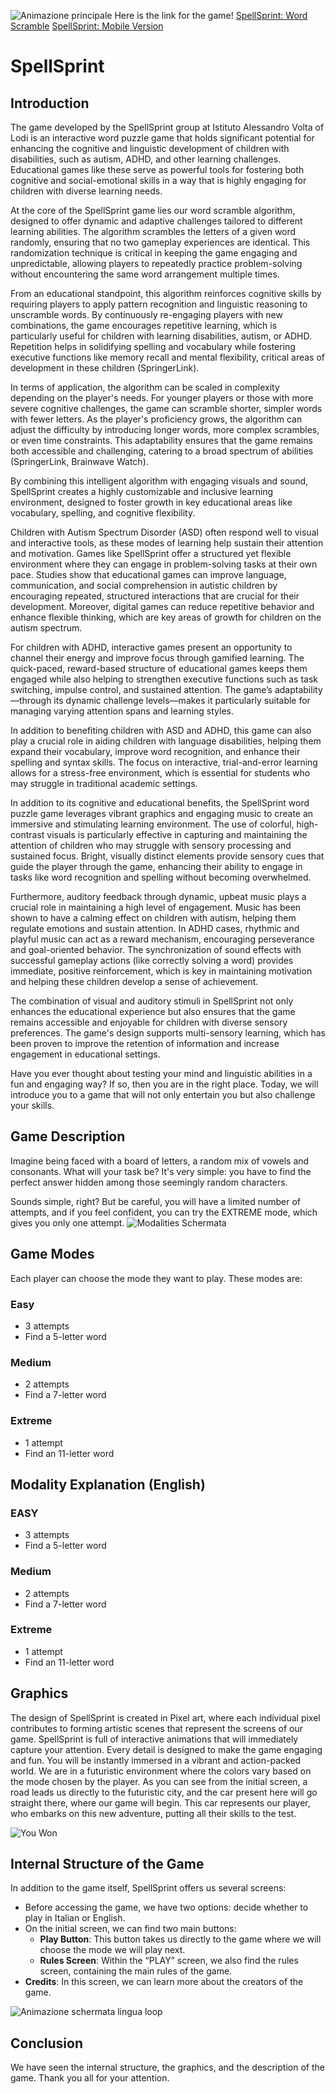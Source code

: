 

![Animazione principale](https://github.com/Berkerio/SpellSprint.io/assets/161024367/f29eefb1-e0a7-4617-a72c-4e2d8899984c)
Here is the link for the game! 
[SpellSprint: Word Scramble](https://berkerio.github.io/SpellSprint.io/Start/InizioLingua.html) [SpellSprint: Mobile Version](https://berkerio.github.io/SpellSprint.io/StartMobile/InizioLingua.html)


# SpellSprint

## Introduction
The game developed by the SpellSprint group at Istituto Alessandro Volta of Lodi is an interactive word puzzle game that holds significant potential for enhancing the cognitive and linguistic development of children with disabilities, such as autism, ADHD, and other learning challenges. Educational games like these serve as powerful tools for fostering both cognitive and social-emotional skills in a way that is highly engaging for children with diverse learning needs.

At the core of the SpellSprint game lies our word scramble algorithm, designed to offer dynamic and adaptive challenges tailored to different learning abilities. The algorithm scrambles the letters of a given word randomly, ensuring that no two gameplay experiences are identical. This randomization technique is critical in keeping the game engaging and unpredictable, allowing players to repeatedly practice problem-solving without encountering the same word arrangement multiple times.

From an educational standpoint, this algorithm reinforces cognitive skills by requiring players to apply pattern recognition and linguistic reasoning to unscramble words. By continuously re-engaging players with new combinations, the game encourages repetitive learning, which is particularly useful for children with learning disabilities, autism, or ADHD. Repetition helps in solidifying spelling and vocabulary while fostering executive functions like memory recall and mental flexibility, critical areas of development in these children​ (SpringerLink).

In terms of application, the algorithm can be scaled in complexity depending on the player's needs. For younger players or those with more severe cognitive challenges, the game can scramble shorter, simpler words with fewer letters. As the player's proficiency grows, the algorithm can adjust the difficulty by introducing longer words, more complex scrambles, or even time constraints. This adaptability ensures that the game remains both accessible and challenging, catering to a broad spectrum of abilities​ (SpringerLink, Brainwave Watch).

By combining this intelligent algorithm with engaging visuals and sound, SpellSprint creates a highly customizable and inclusive learning environment, designed to foster growth in key educational areas like vocabulary, spelling, and cognitive flexibility.

Children with Autism Spectrum Disorder (ASD) often respond well to visual and interactive tools, as these modes of learning help sustain their attention and motivation. Games like SpellSprint offer a structured yet flexible environment where they can engage in problem-solving tasks at their own pace. Studies show that educational games can improve language, communication, and social comprehension in autistic children by encouraging repeated, structured interactions that are crucial for their development. Moreover, digital games can reduce repetitive behavior and enhance flexible thinking, which are key areas of growth for children on the autism spectrum.

For children with ADHD, interactive games present an opportunity to channel their energy and improve focus through gamified learning. The quick-paced, reward-based structure of educational games keeps them engaged while also helping to strengthen executive functions such as task switching, impulse control, and sustained attention. The game’s adaptability—through its dynamic challenge levels—makes it particularly suitable for managing varying attention spans and learning styles.

In addition to benefiting children with ASD and ADHD, this game can also play a crucial role in aiding children with language disabilities, helping them expand their vocabulary, improve word recognition, and enhance their spelling and syntax skills. The focus on interactive, trial-and-error learning allows for a stress-free environment, which is essential for students who may struggle in traditional academic settings.

In addition to its cognitive and educational benefits, the SpellSprint word puzzle game leverages vibrant graphics and engaging music to create an immersive and stimulating learning environment. The use of colorful, high-contrast visuals is particularly effective in capturing and maintaining the attention of children who may struggle with sensory processing and sustained focus. Bright, visually distinct elements provide sensory cues that guide the player through the game, enhancing their ability to engage in tasks like word recognition and spelling without becoming overwhelmed.

Furthermore, auditory feedback through dynamic, upbeat music plays a crucial role in maintaining a high level of engagement. Music has been shown to have a calming effect on children with autism, helping them regulate emotions and sustain attention. In ADHD cases, rhythmic and playful music can act as a reward mechanism, encouraging perseverance and goal-oriented behavior. The synchronization of sound effects with successful gameplay actions (like correctly solving a word) provides immediate, positive reinforcement, which is key in maintaining motivation and helping these children develop a sense of achievement.

The combination of visual and auditory stimuli in SpellSprint not only enhances the educational experience but also ensures that the game remains accessible and enjoyable for children with diverse sensory preferences. The game's design supports multi-sensory learning, which has been proven to improve the retention of information and increase engagement in educational settings.

Have you ever thought about testing your mind and linguistic abilities in a fun and engaging way? If so, then you are in the right place. Today, we will introduce you to a game that will not only entertain you but also challenge your skills.

## Game Description
Imagine being faced with a board of letters, a random mix of vowels and consonants. What will your task be? It's very simple: you have to find the perfect answer hidden among those seemingly random characters.

Sounds simple, right? But be careful, you will have a limited number of attempts, and if you feel confident, you can try the EXTREME mode, which gives you only one attempt.
![Modalities Schermata](https://github.com/Berkerio/SpellSprint.io/assets/161024367/0877f5c3-3f5f-4b5e-b540-c70bd603a6ed)
## Game Modes
Each player can choose the mode they want to play. These modes are:

### Easy
- 3 attempts
- Find a 5-letter word

### Medium
- 2 attempts
- Find a 7-letter word

### Extreme
- 1 attempt
- Find an 11-letter word

## Modality Explanation (English)
### EASY
- 3 attempts
- Find a 5-letter word

### Medium
- 2 attempts
- Find a 7-letter word

### Extreme
- 1 attempt
- Find an 11-letter word

## Graphics
The design of SpellSprint is created in Pixel art, where each individual pixel contributes to forming artistic scenes that represent the screens of our game. SpellSprint is full of interactive animations that will immediately capture your attention. Every detail is designed to make the game engaging and fun. You will be instantly immersed in a vibrant and action-packed world.
We are in a futuristic environment where the colors vary based on the mode chosen by the player. As you can see from the initial screen, a road leads us directly to the futuristic city, and the car present here will go straight there, where our game will begin. This car represents our player, who embarks on this new adventure, putting all their skills to the test.

![You Won](https://github.com/Berkerio/SpellSprint.io/assets/161024367/0cd01b4c-e9bc-4472-a1f8-f8494ec1bf6a)

## Internal Structure of the Game
In addition to the game itself, SpellSprint offers us several screens:

- Before accessing the game, we have two options: decide whether to play in Italian or English.
- On the initial screen, we can find two main buttons:
  - **Play Button**: This button takes us directly to the game where we will choose the mode we will play next.
  - **Rules Screen**: Within the “PLAY” screen, we also find the rules screen, containing the main rules of the game.
- **Credits**: In this screen, we can learn more about the creators of the game.

![Animazione schermata lingua loop](https://github.com/Berkerio/SpellSprint.io/assets/161024367/b1a35e97-fa2b-4682-a277-994abba49482)

## Conclusion
We have seen the internal structure, the graphics, and the description of the game. Thank you all for your attention.

